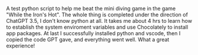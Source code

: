 A test python script to help me beat the mini diving game in the game "While the Iron's Hot".
The whole thing is completed under the direction of ChatGPT 3.5, I don't know python at all.
It takes me about 4 hrs to learn how to establish the system enviroment variables and use Chocolately to install app packages.
At last I successfully installed python and vscode, then I copied the code GPT gave, and everything went well.
What a great experience!
